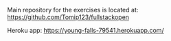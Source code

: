Main repository for the exercises is located at: https://github.com/Tomip123/fullstackopen

Heroku app: https://young-falls-79541.herokuapp.com/
